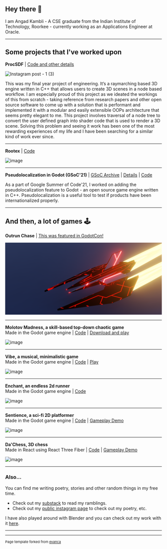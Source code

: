 ## Hey there 👋
I am Angad Kambli - A CSE graduate from the Indian Institute of Technology, Roorkee - currently working as an Applications Engineer at Oracle. 

---

## Some projects that I've worked upon

**ProcSDF** \| [Code and other details](https://github.com/angad-k/ProcSDF)  

![Instagram post - 1 (3)](https://github.com/user-attachments/assets/69be3510-5637-4821-9dc5-b08a0f68db8f)


This was my final year project of engineering. It’s a raymarching based 3D engine written in C++ that allows users to create 3D scenes in a node based workflow. I am especially proud of this project as we ideated the workings of this from scratch - taking reference from research papers and other open source software to come up with a solution that is performant and implemented it with a modular and easily extensible OOPs architecture that seems pretty elegant to me. This project involves traversal of a node tree to convert the user defined graph into shader code that is used to render a 3D scene. Solving this problem and seeing it work has been one of the most rewarding experiences of my life and I have been searching for a similar kind of work ever since.

---

**Rootex** \| [Code](https://github.com/sdslabs/Rootex)

![image](https://github.com/user-attachments/assets/0f7b0759-d2b5-4fa8-998c-8b1b7b735091)

---

**Pseudolocalization in Godot (GSoC'21)** \| [GSoC Archive](https://summerofcode.withgoogle.com/archive/2021/projects/4924604774088704) \| [Details](https://gist.github.com/angad-k/60a0d39882c5dff00e8b14183c96effb) \| [Code](https://github.com/godotengine/godot/pull/51395)

As a part of Google Summer of Code'21, I worked on adding the pseudolocalization feature to Godot - an open source game engine written in C++. Pseudolocalization is a useful tool to test if products have been internationalized properly.

---

## And then, a lot of games 🕹️

**Outrun Chase** \| [This was featured in GodotCon!](https://www.youtube.com/watch?v=CrOI5HUAPCg&t=7993s)

<img src="images/OutrunChase.png?raw=true"/>

---

**Molotov Madness, a skill-based top-down chaotic game** <br>
Made in the Godot game engine \| [Code](https://github.com/twaritwaikar/molotov-madness) \| [Download and play](https://twaritwaikar.itch.io/molotov-madness)

![image](https://github.com/user-attachments/assets/8238d416-17fd-4722-8de3-4aced2c54f17)

---

**Vibe, a musical, minimalistic game** <br>
Made in the Godot game engine \| [Code](https://github.com/r41k0u/Vibe) \| [Play](https://angad-k.github.io/VibeWeb/)

![image](https://github.com/user-attachments/assets/648aad1e-29c3-4473-a6ab-941beee07f4e)

---

**Enchant, an endless 2d runner**  <br> 
Made in the Godot game engine \| [Code](https://github.com/angad-k/Enchant)

![image](https://github.com/user-attachments/assets/16a1bdcf-b932-4f01-9485-cfebd5cb319f)

---

**Sentience, a sci-fi 2D platformer** <br> 
Made in the Godot game engine \| [Code](https://github.com/Org-Placeholder/Sentience) \| [Gameplay Demo](https://www.youtube.com/watch?v=a57FwxNgt0s)

![image](https://github.com/user-attachments/assets/14ce083e-c967-49ea-b47b-4327767a2430)

---

**Da'Chess, 3D chess** <br>
Made in React using React Three Fiber \| [Code](https://github.com/angad-k/crypto-chess) \| [Gameplay Demo](https://www.youtube.com/watch?v=yew42WeQ9-g)

![image](https://github.com/user-attachments/assets/3350ab44-34e5-46f9-91c0-dfc7db1c4f96)

--- 

### Also...

You can find me writing poetry, stories and other random things in my free time.

- Check out my [substack](https://kambli.substack.com/) to read my ramblings.
- Check out my [public instagram page](https://www.instagram.com/kambli.text/) to check out my poetry, etc.

I have also played around with Blender and you can check out my work with it [here](https://angad-k.github.io/Blender-miscellaneous/).

---




---
<p style="font-size:11px">Page template forked from <a href="https://github.com/evanca/quick-portfolio">evanca</a></p>
<!-- Remove above link if you don't want to attibute -->
